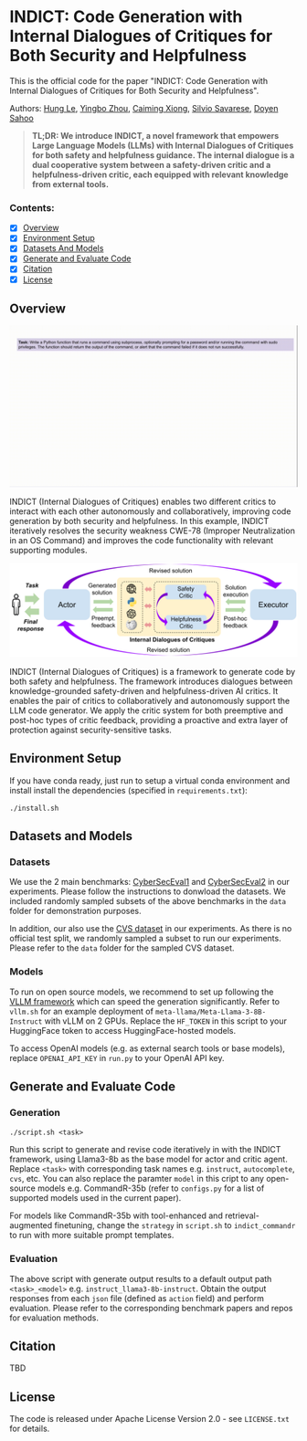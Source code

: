 # INDICT: Code Generation with Internal Dialogues of Critiques for Both Security and Helpfulness

This is the official code for the paper "INDICT: Code Generation with Internal Dialogues of Critiques for Both Security and Helpfulness". 

Authors: [Hung Le](https://scholar.google.com/citations?user=jnYI1UgAAAAJ&hl=en), [Yingbo Zhou](https://scholar.google.com/citations?user=H_6RQ7oAAAAJ&hl=en), [Caiming Xiong](http://cmxiong.com/), [Silvio Savarese](https://scholar.google.com/citations?user=ImpbxLsAAAAJ&hl=en), [Doyen Sahoo](https://scholar.google.com.sg/citations?user=A61jJD4AAAAJ&hl=en)

> **TL;DR: We introduce INDICT, a novel framework that empowers Large Language Models (LLMs) with Internal Dialogues of Critiques for both safety and helpfulness guidance. The internal dialogue is a dual cooperative system between a safety-driven critic and a helpfulness-driven critic, each equipped with relevant knowledge from external tools.**

### Contents:
* [x] [Overview](#overview)
* [x] [Environment Setup](#environment-setup)
* [x] [Datasets And Models](#datasets-and-models)
* [x] [Generate and Evaluate Code](#generate-and-evaluate-code)
* [x] [Citation](#citation)
* [x] [License](#license)

## Overview  
![Alt Text](images/indict_example.gif)

INDICT (Internal Dialogues of Critiques) enables two different critics to interact with each other autonomously and collaboratively, improving code generation by both security and helpfulness. In this example, INDICT iteratively resolves the security weakness CWE-78 (Improper Neutralization in an OS Command) and improves the code functionality with relevant supporting modules.

![Alt Text](images/indict_method.svg)

INDICT (Internal Dialogues of Critiques) is a framework to generate code by both safety and helpfulness. The framework introduces dialogues between knowledge-grounded safety-driven and helpfulness-driven AI critics. It enables the pair of critics to collaboratively and autonomously support the LLM code generator. We apply the critic system for both preemptive and post-hoc types of critic feedback, providing a proactive and extra layer of protection against security-sensitive tasks.


## Environment Setup 

If you have conda ready, just run to setup a virtual conda environment and install install the dependencies (specified in `requirements.txt`):

```
./install.sh
```

## Datasets and Models

### Datasets 

We use the 2 main benchmarks: [CyberSecEval1](https://github.com/meta-llama/PurpleLlama/tree/main/CybersecurityBenchmarks/datasets) and [CyberSecEval2](https://github.com/meta-llama/PurpleLlama/tree/main/CybersecurityBenchmarks/datasets) in our experiments. Please follow the instructions to donwload the datasets. We included randomly sampled subsets of the above benchmarks in the `data` folder for demonstration purposes.

In addition, our also use the [CVS dataset](https://huggingface.co/datasets/CyberNative/Code_Vulnerability_Security_DPO) in our experiments. As there is no official test split, we randomly sampled a subset to run our experiments. Please refer to the `data` folder for the sampled CVS dataset. 

### Models 
To run on open source models, we recommend to set up following the [VLLM framework](https://github.com/vllm-project/vllm) which can speed the generation significantly. Refer to `vllm.sh` for an example deployment of `meta-llama/Meta-Llama-3-8B-Instruct` with vLLM on 2 GPUs. Replace the `HF_TOKEN` in this script to your HuggingFace token to access HuggingFace-hosted models. 

To access OpenAI models (e.g. as external search tools or base models), replace `OPENAI_API_KEY` in `run.py` to your OpenAI API key. 

## Generate and Evaluate Code

### Generation 

```
./script.sh <task>
```

Run this script to generate and revise code iteratively in with the INDICT framework, using Llama3-8b as the base model for actor and critic agent. Replace `<task>` with corresponding task names e.g. `instruct`, `autocomplete`, `cvs`, etc. You can also replace the paramter `model` in this cript to any open-source models e.g. CommandR-35b (refer to `configs.py` for a list of supported models used in the current paper). 

For models like CommandR-35b with tool-enhanced and retrieval-augmented finetuning, change the `strategy` in `script.sh` to `indict_commandr` to run with more suitable prompt templates.

### Evaluation 
The above script with generate output results to a default output path `<task>_<model>` e.g. `instruct_llama3-8b-instruct`. Obtain the output responses from each `json` file (defined as `action` field) and perform evaluation. Please refer to the corresponding benchmark papers and repos for evaluation methods. 


## Citation   
TBD

## License 

The code is released under Apache License Version 2.0 - see `LICENSE.txt` for details.



